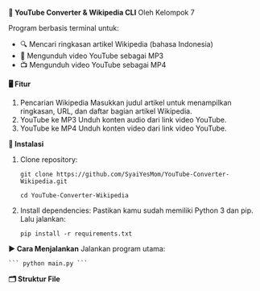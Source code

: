 **🧠 YouTube Converter & Wikipedia CLI**
Oleh Kelompok 7

Program berbasis terminal untuk:
   - 🔍 Mencari ringkasan artikel Wikipedia (bahasa Indonesia)
   - 🎵 Mengunduh video YouTube sebagai MP3
   - 📺 Mengunduh video YouTube sebagai MP4

**🖥️ Fitur**
  1. Pencarian Wikipedia
      Masukkan judul artikel untuk menampilkan ringkasan, URL, dan daftar bagian artikel Wikipedia.
  2. YouTube ke MP3
      Unduh konten audio dari link video YouTube.
  3. YouTube ke MP4
      Unduh konten video dari link video YouTube.

**🔧 Instalasi**
  1. Clone repository:

     ``` git clone https://github.com/SyaiYesMom/YouTube-Converter-Wikipedia.git ```
  
     ``` cd YouTube-Converter-Wikipedia ```

  2. Install dependencies:
      Pastikan kamu sudah memiliki Python 3 dan pip.
      Lalu jalankan:

     ``` pip install -r requirements.txt ```

**▶️ Cara Menjalankan**
Jalankan program utama:

    ``` python main.py ```

**🗂️ Struktur File**





